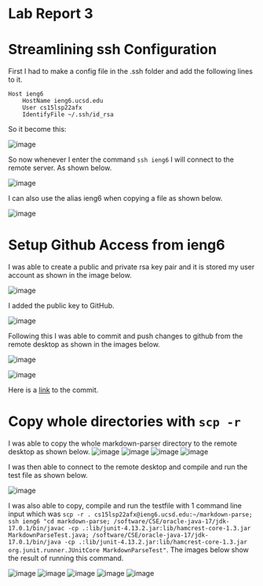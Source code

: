 # Lab Report 3

# Streamlining ssh Configuration
First I had to make a config file in the .ssh folder and add the following lines to it.
```
Host ieng6
    HostName ieng6.ucsd.edu
    User cs15lsp22afx
    IdentifyFile ~/.ssh/id_rsa
```
So it become this:

![image](config_file.PNG)

So now whenever I enter the command `ssh ieng6` I will connect to the remote server. As shown below.

![image](ssh_login_after_config.PNG)

I can also use the alias ieng6 when copying a file as shown below.

![image](copy_file.PNG)

# Setup Github Access from ieng6
I was able to create a public and private rsa key pair and it is stored my user account as shown in the image below.

![image](keys.PNG)

I added the public key to GitHub.

![image](github_keys.PNG)

Following this I was able to commit and push changes to github from the remote desktop as shown in the images below.

![image](git_commit.PNG)

![image](git_push.PNG)

Here is a [link](https://github.com/Gregory-Chan/cse15l-lab-reports/commit/865b5ab78b6fc3ef39aa3af96ca464ba9011431f) to the commit.

# Copy whole directories with `scp -r`
I was able to copy the whole markdown-parser directory to the remote desktop as shown below.
![image](copy1.PNG)
![image](copy2.PNG)
![image](copy3.PNG)
![image](copy4.png)

I was then able to connect to the remote desktop and compile and run the test file as shown below.

![image](run_after_copy.PNG)

I was also able to copy, compile and run the testfile with 1 command line input which was `scp -r . cs15lsp22afx@ieng6.ucsd.edu:~/markdown-parse; ssh ieng6 "cd markdown-parse; /software/CSE/oracle-java-17/jdk-17.0.1/bin/javac -cp .:lib/junit-4.13.2.jar:lib/hamcrest-core-1.3.jar MarkdownParseTest.java; /software/CSE/oracle-java-17/jdk-17.0.1/bin/java -cp .:lib/junit-4.13.2.jar:lib/hamcrest-core-1.3.jar org.junit.runner.JUnitCore MarkdownParseTest"`. The images below show the result of running this command.

![image](copy_and_run1.PNG)
![image](copy_and_run2.PNG)
![image](copy_and_run3.PNG)
![image](copy_and_run4.PNG)
![image](copy_and_run5.PNG)
